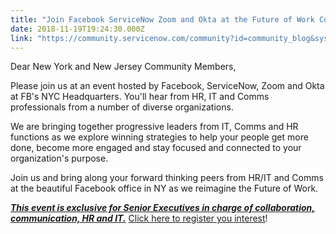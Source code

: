 ```yaml
---
title: "Join Facebook ServiceNow Zoom and Okta at the Future of Work Council event in New York on "
date: 2018-11-19T19:24:30.000Z
link: "https://community.servicenow.com/community?id=community_blog&sys_id=fe419132dbbdef009540e15b8a9619ab"
---
```

<p>Dear New York and New Jersey Community Members,</p>
<p>Please join us at an event hosted by Facebook, ServiceNow, Zoom and Okta at FB&#39;s NYC Headquarters. You&#39;ll hear from HR, IT and Comms professionals from a number of diverse organizations.</p>
<p>We are bringing together progressive leaders from IT, Comms and HR functions as we explore winning strategies to help your people get more done, become more engaged and stay focused and connected to your organization&#39;s purpose.</p>
<p>Join us and bring along your forward thinking peers from HR/IT and Comms at the beautiful Facebook office in NY as we reimagine the Future of Work.</p>
<p><em><span style="text-decoration: underline;"><strong>This event is exclusive for Senior Executives in charge of collaboration, communication, HR and IT.</strong></span></em> <a href="http://futureofworknewyork.splashthat.com/ServiceNow" rel="nofollow">Click here to register you interest</a>! </p>
<p> </p>
<p> </p>
<p> </p>
<p> </p>
<p> </p>